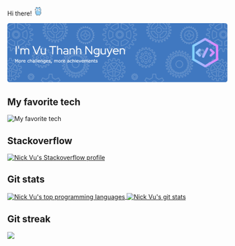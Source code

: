 <p>Hi there! <img src="dancing-gopher.gif" width="20" height="20" /></p>
<img src="headline.png" alt="Headline"/>
<h2>
My favorite tech
</h2>
<img src="https://skillicons.dev/icons?i=go,react,docker,kubernetes,aws,gcp,githubactions,redis,nginx,mongodb,mysql&theme=light" alt="My favorite tech">
<h2>
Stackoverflow
</h2>
<a href="https://stackoverflow.com/users/9201587/nick-vu?tab=profile">
  <img src="https://stackoverflow-readme-profile.johannchopin.fr/profile-small/9201587?theme=default" alt="Nick Vu's Stackoverflow profile">
</a>
<h2>
Git stats
</h2>
<div>
<a href="https://github.com/vuthanhnguyen92">
  <img align="center" src="https://github-readme-stats.vercel.app/api/top-langs/?username=vuthanhnguyen92&layout=compact" style="height:180px" alt="Nick Vu's top programming languages"/>
</a>
<a href="https://github.com/vuthanhnguyen92">
  <img align="center" src="https://github-readme-stats.vercel.app/api?username=vuthanhnguyen92&show_icons=true&include_all_commits=true&card_width=414&custom_title=Github%20Stats&text_bold=true&count_private=true" style="height:180px" alt="Nick Vu's git stats"/>
</a>
  <h2>
    Git streak
  </h2>
  <img src="https://streak-stats.demolab.com/?user=vuthanhnguyen92"/>
</div>
